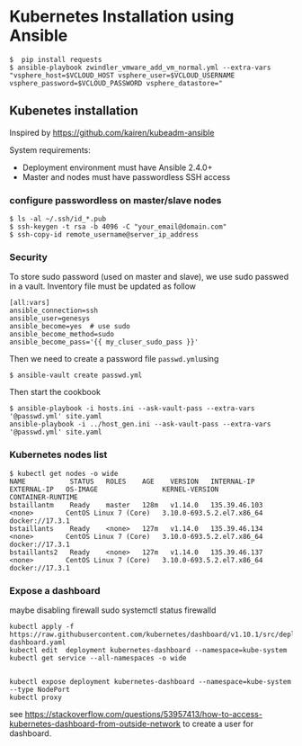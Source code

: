 # Kubernetes Installation using Ansible

```
$  pip install requests
$ ansible-playbook zwindler_vmware_add_vm_normal.yml --extra-vars "vsphere_host=$VCLOUD_HOST vsphere_user=$VCLOUD_USERNAME vsphere_password=$VCLOUD_PASSWORD vsphere_datastore="
````

## Kubenetes installation

Inspired by https://github.com/kairen/kubeadm-ansible

System requirements:

* Deployment environment must have Ansible 2.4.0+
* Master and nodes must have passwordless SSH access

### configure passwordless on master/slave nodes

```
$ ls -al ~/.ssh/id_*.pub
$ ssh-keygen -t rsa -b 4096 -C "your_email@domain.com"
$ ssh-copy-id remote_username@server_ip_address
```

### Security

To store sudo password (used on master and slave), we use sudo passwed in a vault. Inventory file must be updated as follow

```
[all:vars]
ansible_connection=ssh
ansible_user=genesys
ansible_become=yes  # use sudo 
ansible_become_method=sudo 
ansible_become_pass='{{ my_cluser_sudo_pass }}'
```
Then we need to create a password file `passwd.yml`using

```
$ ansible-vault create passwd.yml
```

Then start the cookbook

```
$ ansible-playbook -i hosts.ini --ask-vault-pass --extra-vars '@passwd.yml' site.yaml 
ansible-playbook -i ../host_gen.ini --ask-vault-pass --extra-vars '@passwd.yml' site.yaml 
```

### Kubernetes nodes list

```
$ kubectl get nodes -o wide
NAME           STATUS   ROLES    AGE    VERSION   INTERNAL-IP     EXTERNAL-IP   OS-IMAGE                KERNEL-VERSION              CONTAINER-RUNTIME
bstaillantm    Ready    master   128m   v1.14.0   135.39.46.103   <none>        CentOS Linux 7 (Core)   3.10.0-693.5.2.el7.x86_64   docker://17.3.1
bstaillants    Ready    <none>   127m   v1.14.0   135.39.46.134   <none>        CentOS Linux 7 (Core)   3.10.0-693.5.2.el7.x86_64   docker://17.3.1
bstaillants2   Ready    <none>   127m   v1.14.0   135.39.46.137   <none>        CentOS Linux 7 (Core)   3.10.0-693.5.2.el7.x86_64   docker://17.3.1
```

### Expose a dashboard

maybe disabling firewall
 sudo systemctl status firewalld
```
kubectl apply -f https://raw.githubusercontent.com/kubernetes/dashboard/v1.10.1/src/deploy/recommended/kubernetes-dashboard.yaml
kubectl edit  deployment kubernetes-dashboard --namespace=kube-system
kubectl get service --all-namespaces -o wide


kubectl expose deployment kubernetes-dashboard --namespace=kube-system --type NodePort
kubectl proxy
```
see https://stackoverflow.com/questions/53957413/how-to-access-kubernetes-dashboard-from-outside-network to create a user for dashboard.
